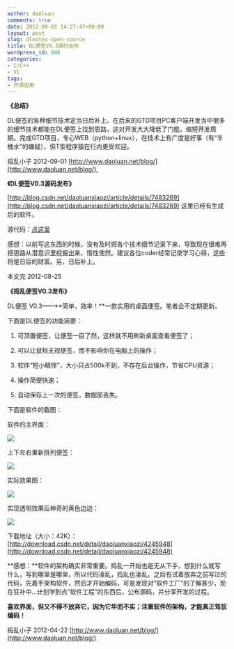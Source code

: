 ```yaml
---
author: daoluan
comments: true
date: 2012-09-01 14:27:47+00:00
layout: post
slug: dlnotes-open-source
title: DL便签V0.3源码发布
wordpress_id: 946
categories:
- C/C++
- VC
tags:
- 开源应用
---
```


**《总结》**

DL便签的各种细节技术定当日后补上。在后来的GTD项目PC客户端开发当中很多的细节技术都能在DL便签上找到思路，这对开发大大降低了门槛，缩短开发周期。完成GTD项目，专心WEB（python+linux），在技术上有广度是好事（有“半桶水”的嫌疑），但T型程序猿在行内更受欢迎。

捣乱小子 2012-09-01 [http://www.daoluan.net/blog/](http://www.daoluan.net/blog/) 

**《DL便签V0.3源码发布》**

[http://blog.csdn.net/daoluanxiaozi/article/details/7483269](http://blog.csdn.net/daoluanxiaozi/article/details/7483269) 这里已经有生成后的软件。

源代码：[点这里](http://download.csdn.net/detail/daoluanxiaozi/4522537)

感想：以前写这东西的时候，没有及时把各个技术细节记录下来，导致现在很难再把思路从潜意识里挖掘出来，惰性使然。建议各位coder经常记录学习心得，这些将是日后的财富。另，日后补上。

本文完 2012-08-25

**《捣乱便签V0.3发布》**[
](http://blog.csdn.net/daoluanxiaozi/article/details/7483269)

DL便签 V0.3——**简单，效率！**一款实用的桌面便签。笔者会不定期更新。

下面是DL便签的功能简要：



	
  1. 可顶置便签，让便签一目了然，这样就不用刷新桌面查看便签了；

	
  2. 可以让鼠标无视便签，而不影响你在电脑上的操作；

	
  3. 软件“短小精悍”，大小只占500k不到，不存在后台操作，节省CPU资源；

	
  4. 操作简便快速；

	
  5. 自动保存上一次的便签，数据部丢失。


下面是软件的截图：

软件的主界面：

[![](http://daoluan.net/blog/wp-content/uploads/2012/09/dlnote_01.png)](http://daoluan.net/blog/archives/946/dlnote_01-png)

上下左右重新排列便签：

[![](http://daoluan.net/blog/wp-content/uploads/2012/09/dlnote_02.png)](http://daoluan.net/blog/archives/946/dlnote_02-png)

实际效果图：

[![](http://daoluan.net/blog/wp-content/uploads/2012/09/dlnote_03.png)](http://daoluan.net/blog/archives/946/dlnote_03-png)

实现透明效果后神奇的黄色边边：

[![](http://daoluan.net/blog/wp-content/uploads/2012/09/dlnote_04.png)](http://daoluan.net/blog/archives/946/dlnote_04-png)

下载地址（大小：42K）：[http://download.csdn.net/detail/daoluanxiaozi/4245948](http://download.csdn.net/detail/daoluanxiaozi/4245948)

**感想：**软件的架构确实非常重要。捣乱一开始也是无从下手，想到什么就写什么，写到哪里是哪里，所以代码凌乱，捣乱也凌乱。之后有试着放弃之前写过的代码，先着手架构软件，然后才开始编码，可是发现对“软件工厂”的了解甚少，现在狂补中...计划学到点“软件工程”的东西后，公布源码，并分享开发的过程。

**喜欢界面，但又不得不放弃它，因为它华而不实；注重软件的架构，才能真正驾驭编码！**

捣乱小子 2012-04-22 [http://www.daoluan.net/blog/](http://www.daoluan.net/blog/)
